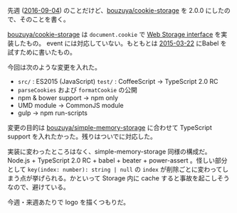 先週 ([2016-09-04][]) のことだけど、[bouzuya/cookie-storage][] を 2.0.0 にしたので、そのことを書く。

[bouzuya/cookie-storage][] は `document.cookie` で [Web Storage interface](https://html.spec.whatwg.org/multipage/webstorage.html#the-storage-interface) を実装したもの。 event には対応していない。もともとは [2015-03-22][] にBabel を試すために書いたもの。

今回は次のような変更を入れた。

- `src/` : ES2015 (JavaScript)  `test/` : CoffeeScript -> TypeScript 2.0 RC
- `parseCookies` および `formatCookie` の公開
- npm & bower support -> npm only
- UMD module -> CommonJS module
- gulp -> npm run-scripts

変更の目的は [bouzuya/simple-memory-storage][] に合わせて TypeScript support を入れたかった。残りはついでに対応した。

実装に変わったところはなく、simple-memory-storage 同様の構成だ。Node.js + TypeScript 2.0 RC + babel + beater + power-assert 。怪しい部分として `key(index: number): string | null` の `index` が削除ごとに変わってしまう点が挙げられる。かといって Storage 内に cache すると事故を起こしそうなので、避けている。

今週・来週あたりで logo を描くつもりだ。

[2015-03-22]: https://blog.bouzuya.net/2015/03/22/
[2016-09-04]: https://blog.bouzuya.net/2016/09/04/
[bouzuya/cookie-storage]: https://github.com/bouzuya/cookie-storage
[bouzuya/simple-memory-storage]: https://github.com/bouzuya/simple-memory-storage
